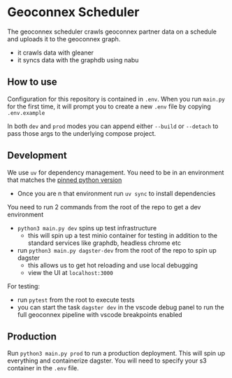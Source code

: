 # Geoconnex Scheduler

The geoconnex scheduler crawls geoconnex partner data on a schedule and uploads it to the geoconnex graph.

- it crawls data with gleaner
- it syncs data with the graphdb using nabu

## How to use

Configuration for this repository is contained in `.env`. When you run `main.py` for the first time, it will prompt you to create a new `.env` file by copying `.env.example`

In both `dev` and `prod` modes you can append either `--build` or `--detach` to pass those args to the underlying compose project.

## Development

We use `uv` for dependency management. You need to be in an environment that matches the [pinned python version](./.python-version)

- Once you are n that environment run `uv sync` to install dependencies

You need to run 2 commands from the root of the repo to get a dev environment

- `python3 main.py dev` spins up test infrastructure
  - this will spin up a test minio container for testing in addition to the standard services like graphdb, headless chrome etc
- run `python3 main.py dagster-dev` from the root of the repo to spin up dagster
  - this allows us to get hot reloading and use local debugging
  - view the UI at `localhost:3000`

For testing:

- run `pytest` from the root to execute tests
- you can start the task `dagster dev` in the vscode debug panel to run the full geoconnex pipeline with vscode breakpoints enabled

## Production

Run `python3 main.py prod` to run a production deployment. This will spin up everything and containerize dagster. You will need to specify your s3 container in the `.env` file.
